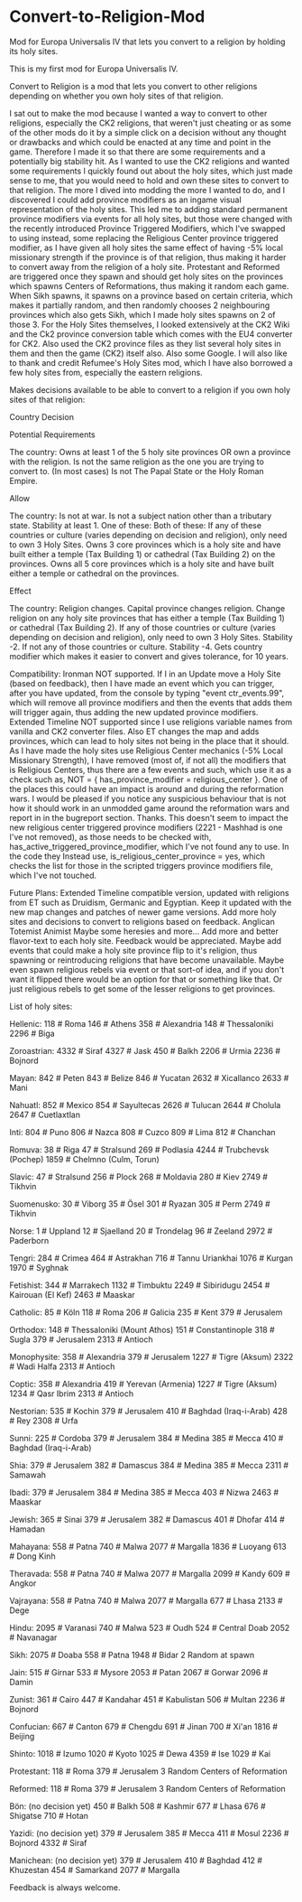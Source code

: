 # Convert-to-Religion-Mod
Mod for Europa Universalis IV that lets you convert to a religion by holding its holy sites.

This is my first mod for Europa Universalis IV.

Convert to Religion is a mod that lets you convert to other religions depending on whether you own holy sites of that religion.

I sat out to make the mod because I wanted a way to convert to other religions, especially the CK2 religions, that weren't just cheating or as some of the other mods do it by a simple click on a decision without any thought or drawbacks and which could be enacted at any time and point in the game.
Therefore I made it so that there are some requirements and a potentially big stability hit.
As I wanted to use the CK2 religions and wanted some requirements I quickly found out about the holy sites, which just made sense to me, that you would need to hold and own these sites to convert to that religion.
The more I dived into modding the more I wanted to do, and I discovered I could add province modifiers as an ingame visual representation of the holy sites.
This led me to adding standard permanent province modifiers via events for all holy sites, but those were changed with the recently introduced Province Triggered Modifiers, which I've swapped to using instead, some replacing the Religious Center province triggered modifier, as I have given all holy sites the same effect of having -5% local missionary strength if the province is of that religion, thus making it harder to convert away from the religion of a holy site.
Protestant and Reformed are triggered once they spawn and should get holy sites on the provinces which spawns Centers of Reformations, thus making it random each game.
When Sikh spawns, it spawns on a province based on certain criteria, which makes it partially random, and then randomly chooses 2 neighbouring provinces which also gets Sikh, which I made holy sites spawns on 2 of those 3.
For the Holy Sites themselves, I looked extensively at the CK2 Wiki and the Ck2 province conversion table which comes with the EU4 converter for CK2. Also used the CK2 province files as they list several holy sites in them and then the game (CK2) itself also. Also some Google.
I will also like to thank and credit Refumee's Holy Sites mod, which I have also borrowed a few holy sites from, especially the eastern religions.


Makes decisions available to be able to convert to a religion if you own holy sites of that religion:

Country Decision

Potential Requirements

The country:
	Owns at least 1 of the 5 holy site provinces OR own a province with the religion.
	Is not the same religion as the one you are trying to convert to.
	(In most cases) Is not The Papal State or the Holy Roman Empire.

Allow

The country:
	Is not at war.
	Is not a subject nation other than a tributary state.
	Stability at least 1.
	One of these:
		Both of these:
			If any of these countries or culture (varies depending on decision and religion), only need to own 3 Holy Sites.
			Owns 3 core provinces which is a holy site and have built either a temple (Tax Building 1) or cathedral (Tax Building 2) on the provinces.
		Owns all 5 core provinces which is a holy site and have built either a temple or cathedral on the provinces.

Effect

The country:
	Religion changes.
	Capital province changes religion.
	Change religion on any holy site provinces that has either a temple (Tax Building 1) or cathedral (Tax Building 2).
	If any of those countries or culture (varies depending on decision and religion), only need to own 3 Holy Sites.
		Stability -2.
	If not any of those countries or culture.
		Stability -4.
	Gets country modifier which makes it easier to convert and gives tolerance, for 10 years.


Compatibility:
Ironman NOT supported.
If I in an Update move a Holy Site (based on feedback), then I have made an event which you can trigger, after you have updated, from the console by typing "event ctr_events.99", which will remove all province modifiers and then the events that adds them will trigger again, thus adding the new updated province modifiers.
Extended Timeline NOT supported since I use religions variable names from vanilla and CK2 converter files. Also ET changes the map and adds provinces, which can lead to holy sites not being in the place that it should.
As I have made the holy sites use Religious Center mechanics (-5% Local Missionary Strength), I have removed (most of, if not all) the modifiers that is Religious Centers, thus there are a few events and such, which use it as a check such as, NOT = { has_province_modifier = religious_center }. One of the places this could have an impact is around and during the reformation wars. I would be pleased if you notice any suspicious behaviour that is not how it should work in an unmodded game around the reformation wars and report in in the bugreport section. Thanks.
This doesn't seem to impact the new religious center triggered province modifiers (2221 - Mashhad is one I've not removed), as those needs to be checked with, has_active_triggered_province_modifier, which I've not found any to use. In the code they Instead use, is_religious_center_province = yes, which checks the list for those in the scripted triggers province modifiers file, which I've not touched.


Future Plans:
Extended Timeline compatible version, updated with religions from ET such as Druidism, Germanic and Egyptian.
Keep it updated with the new map changes and patches of newer game versions.
Add more holy sites and decisions to convert to religions based on feedback.
	Anglican
	Totemist
	Animist
	Maybe some heresies
	and more...
Add more and better flavor-text to each holy site. Feedback would be appreciated.
Maybe add events that could make a holy site province flip to it's religion, thus spawning or reintroducing religions that have become unavailable. Maybe even spawn religious rebels via event or that sort-of idea, and if you don't want it flipped there would be an option for that or something like that. Or just religious rebels to get some of the lesser religions to get provinces.



List of holy sites:

Hellenic:
118 # Roma
146 # Athens
358 # Alexandria
148 # Thessaloniki
2296 # Biga

Zoroastrian:
4332 # Siraf
4327 # Jask
450 # Balkh
2206 # Urmia
2236 # Bojnord

Mayan:
842 # Peten
843 # Belize
846 # Yucatan
2632 # Xicallanco
2633 # Mani

Nahuatl:
852 # Mexico
854 # Sayultecas
2626 # Tulucan
2644 # Cholula
2647 # Cuetlaxtlan

Inti:
804 # Puno
806 # Nazca
808 # Cuzco
809 # Lima
812 # Chanchan

Romuva:
38 # Riga
47 # Stralsund
269 # Podlasia
4244 # Trubchevsk (Pochep)
1859 # Chelmno (Culm, Torun)

Slavic:
47 # Stralsund
256 # Plock
268 # Moldavia
280 # Kiev
2749 # Tikhvin

Suomenusko:
30 # Viborg
35 # Ösel
301 # Ryazan
305 # Perm
2749 # Tikhvin

Norse:
1 # Uppland
12 # Sjaelland
20 # Trondelag
96 # Zeeland
2972 # Paderborn

Tengri:
284 # Crimea
464 # Astrakhan
716 # Tannu Uriankhai
1076 # Kurgan
1970 # Syghnak

Fetishist:
344 # Marrakech
1132 # Timbuktu
2249 # Sibiridugu
2454 # Kairouan (El Kef)
2463 # Maaskar

Catholic:
85 # Köln
118 # Roma
206 # Galicia
235 # Kent
379 # Jerusalem

Orthodox:
148 # Thessaloniki (Mount Athos)
151 # Constantinople
318 # Sugla
379 # Jerusalem
2313 # Antioch

Monophysite:
358 # Alexandria
379 # Jerusalem
1227 # Tigre (Aksum)
2322 # Wadi Halfa
2313 # Antioch

Coptic:
358 # Alexandria
419 # Yerevan (Armenia)
1227 # Tigre (Aksum)
1234 # Qasr Ibrim
2313 # Antioch

Nestorian:
535 # Kochin
379 # Jerusalem
410 # Baghdad (Iraq-i-Arab)
428 # Rey
2308 # Urfa

Sunni:
225 # Cordoba
379 # Jerusalem
384 # Medina
385 # Mecca
410 # Baghdad (Iraq-i-Arab)

Shia:
379 # Jerusalem
382 # Damascus
384 # Medina
385 # Mecca
2311 # Samawah

Ibadi:
379 # Jerusalem
384 # Medina
385 # Mecca
403 # Nizwa
2463 # Maaskar

Jewish:
365 # Sinai
379 # Jerusalem
382 # Damascus
401 # Dhofar
414 # Hamadan

Mahayana:
558 # Patna
740 # Malwa
2077 # Margalla
1836 # Luoyang
613 # Dong Kinh

Theravada:
558 # Patna
740 # Malwa
2077 # Margalla
2099 # Kandy
609 # Angkor

Vajrayana:
558 # Patna
740 # Malwa
2077 # Margalla
677 # Lhasa
2133 # Dege

Hindu:
2095 # Varanasi
740 # Malwa
523 # Oudh
524 # Central Doab
2052 # Navanagar

Sikh:
2075 # Doaba
558 # Patna
1948 # Bidar
2 Random at spawn

Jain:
515 # Girnar
533 # Mysore
2053 # Patan
2067 # Gorwar
2096 # Damin

Zunist:
361 # Cairo
447 # Kandahar
451 # Kabulistan
506 # Multan
2236 # Bojnord

Confucian:
667 # Canton
679 # Chengdu
691 # Jinan
700 # Xi'an
1816 # Beijing

Shinto:
1018 # Izumo
1020 # Kyoto
1025 # Dewa
4359 # Ise
1029 # Kai

Protestant:
118 # Roma
379 # Jerusalem
3 Random Centers of Reformation

Reformed:
118 # Roma
379 # Jerusalem
3 Random Centers of Reformation

Bön: (no decision yet)
450 # Balkh
508 # Kashmir
677 # Lhasa
676 # Shigatse
710 # Hotan

Yazidi: (no decision yet)
379 # Jerusalem
385 # Mecca
411 # Mosul
2236 # Bojnord
4332 # Siraf

Manichean: (no decision yet)
379 # Jerusalem
410 # Baghdad
412 # Khuzestan
454 # Samarkand
2077 # Margalla



Feedback is always welcome.
